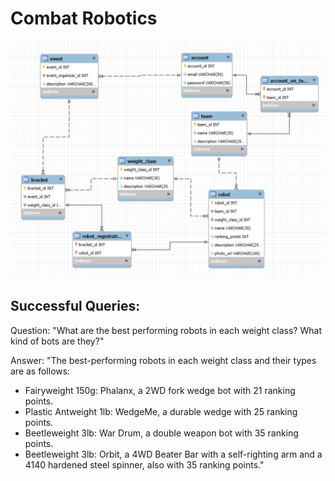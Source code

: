 # Combat Robotics

<img src="ROBOT_COMBAT_DB.png">

## Successful Queries:
Question: "What are the best performing robots in each weight class? What kind of bots are they?"

Answer: "The best-performing robots in each weight class and their types are as follows:

- Fairyweight 150g: Phalanx, a 2WD fork wedge bot with 21 ranking points.
- Plastic Antweight 1lb: WedgeMe, a durable wedge with 25 ranking points.
- Beetleweight 3lb: War Drum, a double weapon bot with 35 ranking points.
- Beetleweight 3lb: Orbit, a 4WD Beater Bar with a self-righting arm and a 4140 hardened steel spinner, also with 35 ranking points."

